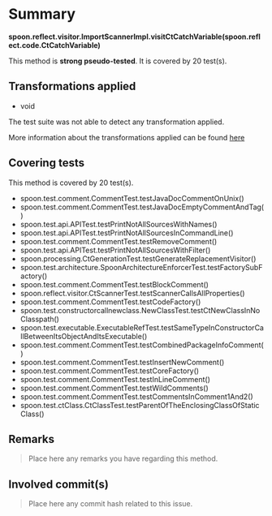 # Summary
**spoon.reflect.visitor.ImportScannerImpl.visitCtCatchVariable(spoon.reflect.code.CtCatchVariable)**

This method is **strong pseudo-tested**.
It is covered by 20 test(s). 


## Transformations applied

- void


The test suite was not able to detect any transformation applied.

More information about the transformations applied can be found [here](https://github.com/STAMP-project/pitest-descartes)

## Covering tests
This method is covered by 20 test(s).
* spoon.test.comment.CommentTest.testJavaDocCommentOnUnix()
* spoon.test.comment.CommentTest.testJavaDocEmptyCommentAndTag()
* spoon.test.api.APITest.testPrintNotAllSourcesWithNames()
* spoon.test.api.APITest.testPrintNotAllSourcesInCommandLine()
* spoon.test.comment.CommentTest.testRemoveComment()
* spoon.test.api.APITest.testPrintNotAllSourcesWithFilter()
* spoon.processing.CtGenerationTest.testGenerateReplacementVisitor()
* spoon.test.architecture.SpoonArchitectureEnforcerTest.testFactorySubFactory()
* spoon.test.comment.CommentTest.testBlockComment()
* spoon.reflect.visitor.CtScannerTest.testScannerCallsAllProperties()
* spoon.test.comment.CommentTest.testCodeFactory()
* spoon.test.constructorcallnewclass.NewClassTest.testCtNewClassInNoClasspath()
* spoon.test.executable.ExecutableRefTest.testSameTypeInConstructorCallBetweenItsObjectAndItsExecutable()
* spoon.test.comment.CommentTest.testCombinedPackageInfoComment()
* spoon.test.comment.CommentTest.testInsertNewComment()
* spoon.test.comment.CommentTest.testCoreFactory()
* spoon.test.comment.CommentTest.testInLineComment()
* spoon.test.comment.CommentTest.testWildComments()
* spoon.test.comment.CommentTest.testCommentsInComment1And2()
* spoon.test.ctClass.CtClassTest.testParentOfTheEnclosingClassOfStaticClass()


## Remarks
> Place here any remarks you have regarding this method.

## Involved commit(s)

> Place here any commit hash related to this issue.
